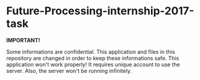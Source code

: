 # Future-Processing-internship-2017-task

<b>IMPORTANT!</b>

  Some informations are confidential. This application and files in this repository are changed in order to keep these informations safe.
  This application won't work properly! It requires unique account to use the server.
  Also, the server won't be running infinitely.
